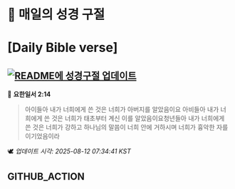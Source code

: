 # 🙏 매일의 성경 구절
# [Daily Bible verse]
## [![README에 성경구절 업데이트](https://github.com/DONGSUKA/first_test/actions/workflows/update-readme-bible.yml/badge.svg)](https://github.com/DONGSUKA/first_test/actions/workflows/update-readme-bible.yml)
<!-- START_BIBLE_VERSE -->
📖 **요한일서 2:14**
> 아이들아 내가 너희에게 쓴 것은 너희가 아버지를 알았음이요 아비들아 내가 너희에게 쓴 것은 너희가 태초부터 계신 이를 알았음이요청년들아 내가 너희에게 쓴 것은 너희가 강하고 하나님의 말씀이 너희 안에 거하시며 너희가 흉악한 자를 이기었음이라

🕊️ _업데이트 시각: 2025-08-12 07:34:41 KST_
  <!-- END_BIBLE_VERSE -->
## GITHUB_ACTION
